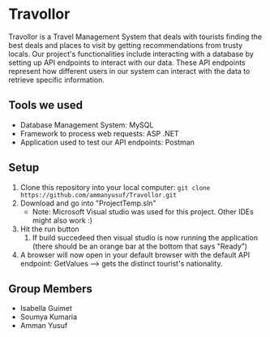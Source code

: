 # Travollor

Travollor is a Travel Management System that deals with tourists finding the best deals and places to visit by getting recommendations from trusty locals. Our project's functionalities include interacting with a database by setting up API endpoints to interact with our data. These API endpoints represent how different users in our system can interact with the data to retrieve specific information. 

## Tools we used
* Database Management System: MySQL
* Framework to process web requests: ASP .NET 
* Application used to test our API endpoints: Postman

## Setup
1. Clone this repository into your local computer: `git clone https://github.com/ammanyusuf/Travollor.git`
2. Download and go into "ProjectTemp.sln"
    * Note: Microsoft Visual studio was used for this project. Other IDEs might also work :)
3. Hit the run button
   1. If build succedeed then visual studio is now running the application (there should be an orange bar at the bottom that says "Ready")
4. A browser will now open in your default browser with the default API endpoint: GetValues --> gets the distinct tourist's nationality.

## Group Members
* Isabella Guimet
* Soumya Kumaria
* Amman Yusuf

